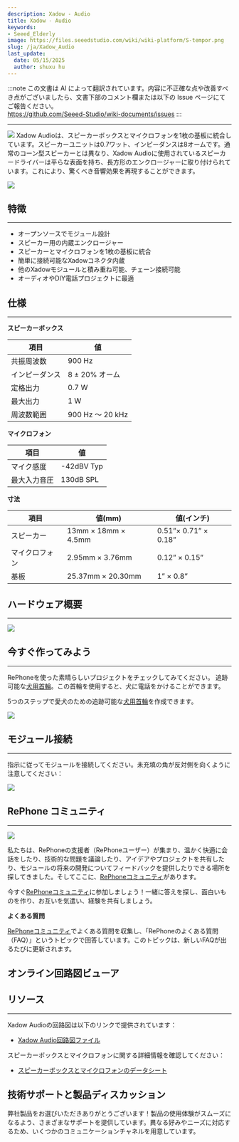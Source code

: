 ```yaml
---
description: Xadow - Audio
title: Xadow - Audio
keywords:
- Seeed_Elderly
image: https://files.seeedstudio.com/wiki/wiki-platform/S-tempor.png
slug: /ja/Xadow_Audio
last_update:
  date: 05/15/2025
  author: shuxu hu
---
```

:::note
この文書は AI によって翻訳されています。内容に不正確な点や改善すべき点がございましたら、文書下部のコメント欄または以下の Issue ページにてご報告ください。  
https://github.com/Seeed-Studio/wiki-documents/issues
:::

---
![](https://files.seeedstudio.com/wiki/Xadow_Audio/images/Xadow_Audio.JPG)
Xadow Audioは、スピーカーボックスとマイクロフォンを1枚の基板に統合しています。スピーカーユニットは0.7ワット、インピーダンスは8オームです。通常のコーン型スピーカーとは異なり、Xadow Audioに使用されているスピーカードライバーは平らな表面を持ち、長方形のエンクロージャーに取り付けられています。これにより、驚くべき音響効果を再現することができます。

[![](https://files.seeedstudio.com/wiki/Xadow_Audio/images/300px-Get_One_Now_Banner.png)](https://www.seeedstudio.com/Xadow-Audio-p-2554.html)

## 特徴
---
- オープンソースでモジュール設計
- スピーカー用の内蔵エンクロージャー
- スピーカーとマイクロフォンを1枚の基板に統合
- 簡単に接続可能なXadowコネクタ内蔵
- 他のXadowモジュールと積み重ね可能、チェーン接続可能
- オーディオやDIY電話プロジェクトに最適

## 仕様
---
**スピーカーボックス**

|項目|値|
|---|---|
|共振周波数|	900 Hz|
|インピーダンス|	8 ± 20% オーム|
|定格出力|	0.7 W|
|最大出力|	1 W|
|周波数範囲|	900 Hz ～ 20 kHz|

**マイクロフォン**

|項目|値|
|---|---|
|マイク感度|	-42dBV Typ|
|最大入力音圧|	130dB SPL|

**寸法**

|項目|値(mm)|値(インチ)|
|---|---|---|
|スピーカー|	13mm × 18mm × 4.5mm | 0.51”× 0.71” × 0.18”|
|マイクロフォン|	2.95mm × 3.76mm | 0.12” × 0.15”|
|基板|	25.37mm × 20.30mm | 1” × 0.8”|

## ハードウェア概要
---
![](https://files.seeedstudio.com/wiki/Xadow_Audio/images/Xadow_Audio.png)

## 今すぐ作ってみよう
---
RePhoneを使った素晴らしいプロジェクトをチェックしてみてください。
追跡可能な[犬用首輪](https://community.seeedstudio.com/RePhone-Traceable-Dog-Collar-p-425.html)。この首輪を使用すると、犬に電話をかけることができます。

5つのステップで愛犬のための追跡可能な[犬用首輪](https://community.seeedstudio.com/RePhone-Traceable-Dog-Collar-p-425.html)を作成できます。

[![](https://files.seeedstudio.com/wiki/Xadow_Audio/images/450px-Dog_Collar.png.jpeg)](https://community.seeedstudio.com/RePhone-Traceable-Dog-Collar-p-425.html)

## モジュール接続
---
指示に従ってモジュールを接続してください。未充填の角が反対側を向くように注意してください：

![](https://files.seeedstudio.com/wiki/Xadow_Audio/images/Xadow_Audio_connection.png)

## RePhone コミュニティ
---
[![](https://files.seeedstudio.com/wiki/Xadow_Audio/images/300px-RePhone_Community-2.png)](https://community.seeedstudio.com/discover.html?t=RePhone)

私たちは、RePhoneの支援者（RePhoneユーザー）が集まり、温かく快適に会話をしたり、技術的な問題を議論したり、アイデアやプロジェクトを共有したり、モジュールの将来の開発についてフィードバックを提供したりできる場所を探してきました。そしてここに、[RePhoneコミュニティ](https://community.seeedstudio.com/discover.html?t=RePhone)があります。

今すぐ[RePhoneコミュニティ](https://community.seeedstudio.com/discover.html?t=RePhone)に参加しましょう！一緒に答えを探し、面白いものを作り、お互いを気遣い、経験を共有しましょう。

**よくある質問**

[RePhoneコミュニティ](https://community.seeedstudio.com/discover.html?t=RePhone)でよくある質問を収集し、「RePhoneのよくある質問（FAQ）」というトピックで回答しています。このトピックは、新しいFAQが出るたびに更新されます。

## オンライン回路図ビューア

<div className="altium-ecad-viewer" data-project-src="https://files.seeedstudio.com/wiki/Xadow_Audio/resources/202000723_PCBA%3BXadow%20Audio%20v1.0_schemic%20file.zip" style={{borderRadius: '0px 0px 4px 4px', height: 500, borderStyle: 'solid', borderWidth: 1, borderColor: 'rgb(241, 241, 241)', overflow: 'hidden', maxWidth: 1280, maxHeight: 700, boxSizing: 'border-box'}}>
</div>

## リソース
---
Xadow Audioの回路図は以下のリンクで提供されています：

- [Xadow Audio回路図ファイル](https://files.seeedstudio.com/wiki/Xadow_Audio/resources/202000723_PCBA%3BXadow%20Audio%20v1.0_schemic%20file.zip)

スピーカーボックスとマイクロフォンに関する詳細情報を確認してください：

- [スピーカーボックスとマイクロフォンのデータシート](https://files.seeedstudio.com/wiki/Xadow_Audio/res/SpeakerAndMicrophone.rar)

## 技術サポートと製品ディスカッション

弊社製品をお選びいただきありがとうございます！製品の使用体験がスムーズになるよう、さまざまなサポートを提供しています。異なる好みやニーズに対応するため、いくつかのコミュニケーションチャネルを用意しています。

<div class="button_tech_support_container">
<a href="https://forum.seeedstudio.com/" class="button_forum"></a> 
<a href="https://www.seeedstudio.com/contacts" class="button_email"></a>
</div>

<div class="button_tech_support_container">
<a href="https://discord.gg/eWkprNDMU7" class="button_discord"></a> 
<a href="https://github.com/Seeed-Studio/wiki-documents/discussions/69" class="button_discussion"></a>
</div>